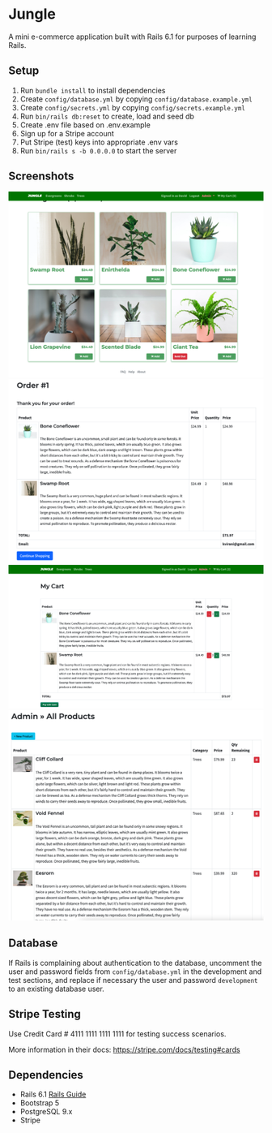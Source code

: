 # Jungle

A mini e-commerce application built with Rails 6.1 for purposes of learning Rails.

## Setup

1. Run `bundle install` to install dependencies
2. Create `config/database.yml` by copying `config/database.example.yml`
3. Create `config/secrets.yml` by copying `config/secrets.example.yml`
4. Run `bin/rails db:reset` to create, load and seed db
5. Create .env file based on .env.example
6. Sign up for a Stripe account
7. Put Stripe (test) keys into appropriate .env vars
8. Run `bin/rails s -b 0.0.0.0` to start the server

## Screenshots

!["Product page"](https://github.com/lyjeileen/Jungle/blob/master/docs/Product%20page.png?raw=true)
!["Order page"](https://github.com/lyjeileen/Jungle/blob/master/docs/Order%20page.png?raw=true)
!["Cart page"](https://github.com/lyjeileen/Jungle/blob/master/docs/Cart%20page.png?raw=true)
!["Admin product page"](https://github.com/lyjeileen/Jungle/blob/master/docs/Admin%20product%20page.png?raw=true)

## Database

If Rails is complaining about authentication to the database, uncomment the user and password fields from `config/database.yml` in the development and test sections, and replace if necessary the user and password `development` to an existing database user.

## Stripe Testing

Use Credit Card # 4111 1111 1111 1111 for testing success scenarios.

More information in their docs: <https://stripe.com/docs/testing#cards>

## Dependencies

- Rails 6.1 [Rails Guide](http://guides.rubyonrails.org/v6.1/)
- Bootstrap 5
- PostgreSQL 9.x
- Stripe
